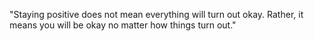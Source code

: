 "Staying positive does not mean everything will turn out okay. Rather, it means you will be okay no matter how things turn out."
